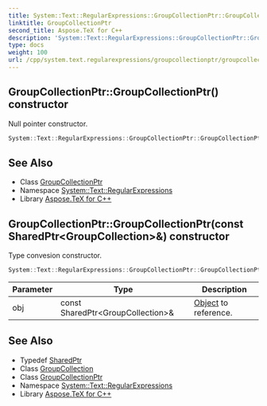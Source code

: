 ```yaml
---
title: System::Text::RegularExpressions::GroupCollectionPtr::GroupCollectionPtr constructor
linktitle: GroupCollectionPtr
second_title: Aspose.TeX for C++
description: 'System::Text::RegularExpressions::GroupCollectionPtr::GroupCollectionPtr constructor. Null pointer constructor in C++.'
type: docs
weight: 100
url: /cpp/system.text.regularexpressions/groupcollectionptr/groupcollectionptr/
---
```

## GroupCollectionPtr::GroupCollectionPtr() constructor


Null pointer constructor.

```cpp
System::Text::RegularExpressions::GroupCollectionPtr::GroupCollectionPtr()
```

## See Also

* Class [GroupCollectionPtr](../)
* Namespace [System::Text::RegularExpressions](../../)
* Library [Aspose.TeX for C++](../../../)
## GroupCollectionPtr::GroupCollectionPtr(const SharedPtr\<GroupCollection\>\&) constructor


Type convesion constructor.

```cpp
System::Text::RegularExpressions::GroupCollectionPtr::GroupCollectionPtr(const SharedPtr<GroupCollection> &obj)
```


| Parameter | Type | Description |
| --- | --- | --- |
| obj | const SharedPtr\<GroupCollection\>\& | [Object](../../../system/object/) to reference. |

## See Also

* Typedef [SharedPtr](../../../system/sharedptr/)
* Class [GroupCollection](../../groupcollection/)
* Class [GroupCollectionPtr](../)
* Namespace [System::Text::RegularExpressions](../../)
* Library [Aspose.TeX for C++](../../../)
